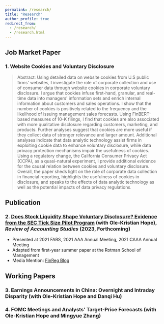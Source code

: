 ```yaml
---
permalink: /research/
title: "Research"
author_profile: true
redirect_from: 
  - /research/
  - /research.html
---
```


## Job Market Paper
### 1. Website Cookies and Voluntary Disclosure
> Abstract: Using detailed data on website cookies from U.S public firms' websites, I investigate the role of corporate collection and use of consumer data through website cookies in corporate voluntary disclosure. I argue that cookies infuse first-hand, granular, and real-time data into managers' information sets and enrich internal information about customers and sales operations. I show that the number of cookies is positively related to the frequency and the likelihood of issuing management sales forecasts. Using FinBERT-based measures of 10-K filings, I find that cookies are also associated with more qualitative disclosure regarding customers, marketing, and products. Further analyses suggest that cookies are more useful if they collect data of stronger relevance and larger amount. Additional analyses indicate that data analytic technology assist firms in exploiting cookie data to enhance voluntary disclosure, while data privacy protection mechanisms impair the usefulness of cookies. Using a regulatory change, the California Consumer Privacy Act (CCPA), as a quasi-natural experiment, I provide additional evidence for the causal relation between cookies and voluntary disclosure. Overall, the paper sheds light on the role of corporate data collection in financial reporting, highlights the usefulness of cookies in disclosure, and speaks to the effects of data analytic technology as well as the potential impacts of data privacy regulations.


## Publication
### 2. [Does Stock Liquidity Shape Voluntary Disclosure? Evidence from the SEC Tick Size Pilot Program](https://link.springer.com/article/10.1007/s11142-022-09686-0) (with Ole-Kristian Hope), _Review of Accounting Studies_ (2023, Forthcoming)

* Presented at 2021 FARS, 2021 AAA Annual Meeting, 2021 CAAA Annual Meeting
* Adapted from first-year summer paper at the Rotman School of Management
* Media Mention: [FinReg Blog](https://sites.duke.edu/thefinregblog/2021/11/04/does-stock-liquidity-shape-voluntary-disclosure-evidence-from-the-sec-tick-size-pilot-program/) 

## Working Papers
### 3. Earnings Announcements in China: Overnight and Intraday Disparity (with Ole-Kristian Hope and Danqi Hu)

### 4. FOMC Meetings and Analysts' Target-Price Forecasts (with Ole-Kristian Hope and Mingyue Zhang)

